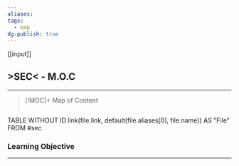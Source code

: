 ```yaml
---
aliases: 
tags:
  - map
dg-publish: true
---
```

[[input]]
## >SEC< -  M.O.C
---
> [!MOC]+ Map of Content
> ```dataview
TABLE WITHOUT ID link(file.link, default(file.aliases[0], file.name)) AS "File" FROM #sec

### Learning Objective
---

